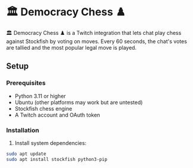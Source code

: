 # 🏛️ Democracy Chess ♟️

🏛️ Democracy Chess ♟️ is a Twitch integration that lets chat play chess against Stockfish by voting on moves. Every 60 seconds, the chat's votes are tallied and the most popular legal move is played.

## Setup

### Prerequisites
- Python 3.11 or higher
- Ubuntu (other platforms may work but are untested)
- Stockfish chess engine
- A Twitch account and OAuth token

### Installation

1. Install system dependencies:
```bash
sudo apt update
sudo apt install stockfish python3-pip

